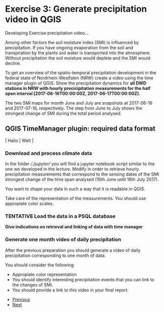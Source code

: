 # Exercise 3: Generate precipitation video in QGIS
Developing Exercise precipitation video...

Among other factors the soil moisture index (SMI) is influenced by precipitation. If you have ongoing evaporation from the soil and transpiration by the plants soil water is transported into the atmosphere. Without precipitation the soil moisture would deplete and the SMI would decline.

To get an overview of the spatio-temporal precipitation development in the federal state of Nordrhein-Westfalen (NRW) create a video using the time manager plugin of QGIS. Show the precipitation dynamics for **all DWD stations in NRW with hourly precicipitation measurements for the half open interval [2017-06-16T00:00:00Z, 2017-06-17T00:00:00Z)**. 

The two SMI maps for month June and July are snapshots at 2017-06-16 and 2017-07-16, respectively. The step from June to July shows the strongest change of SMI during the total period analysed.

## QGIS TimeManager plugin: required data format

| Hallo | Welt |


### Download and process climate data

In the folder */./jupyter/* you will find a jupyter notebook script similar to the one we developed
in the lecture. Modify in order to retrieve hourly precipitation measurements that correspond 
to the sensing dates of the SMI strongest change of the time span analysed 
(16th June until 16th July 2017). 

You want to shape your data in such a way that it is readable in QGIS.

Take care of the representation of the measurements. You should use appropiate color scales.

### **TENTATIVE** Load the data in a PSQL database
**Give indications on retrieval and linking of data with time manager**

### Generate one month video of daily precipitation
After the previous preparation you should generate a video of daily precipitation corresponding to one
month of data.

You should consider the following:
- Appropiate color representation
- You should identify interesting precipitation events that you can link to the changes of SMI.
- You should provide a link to this video in your final report. 

* [Previous](ex2.md)
* [Next](ex4.md)
